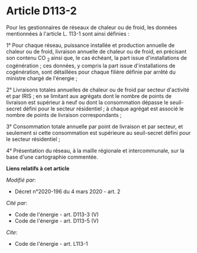 # Article D113-2

Pour les gestionnaires de réseaux de chaleur ou de froid, les données mentionnées à l'article L. 113-1 sont ainsi définies :

1° Pour chaque réseau, puissance installée et production annuelle de chaleur ou de froid, livraison annuelle de chaleur ou de
froid, en précisant son contenu CO 
  <sub>2 </sub>ainsi que, le cas échéant, la part issue d'installations de cogénération ; ces données, y compris la part
issue d'installations de cogénération, sont détaillées pour chaque filière définie par arrêté du ministre chargé de
l'énergie ;

2° Livraisons totales annuelles de chaleur ou de froid par secteur d'activité et par IRIS ; en se limitant aux agrégats dont
le nombre de points de livraison est supérieur à neuf ou dont la consommation dépasse le seuil-secret défini pour le secteur
résidentiel ; à chaque agrégat est associé le nombre de points de livraison correspondants ;

3° Consommation totale annuelle par point de livraison et par secteur, et seulement si cette consommation est supérieure au
seuil-secret défini pour le secteur résidentiel ;

4° Présentation du réseau, à la maille régionale et intercommunale, sur la base d'une cartographie commentée.

**Liens relatifs à cet article**

_Modifié par_:

  - Décret n°2020-196 du 4 mars 2020 - art. 2

_Cité par_:

  - Code de l'énergie - art. D113-3 (V)
  - Code de l'énergie - art. D113-5 (V)

_Cite_:

  - Code de l'énergie - art. L113-1
